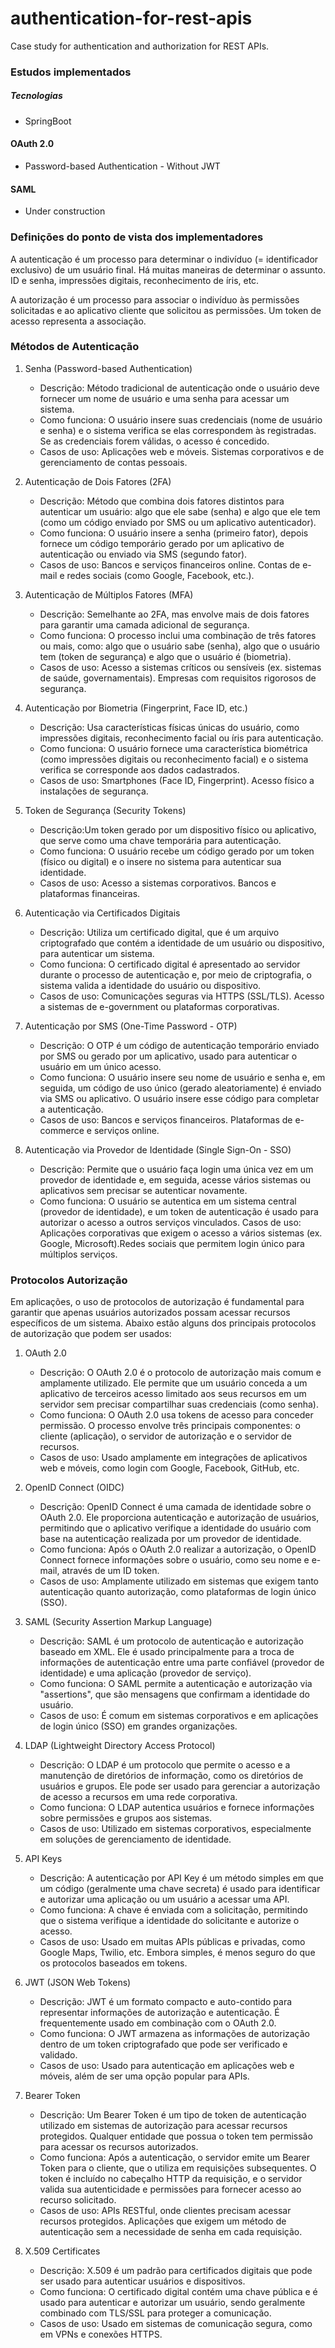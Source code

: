 # authentication-for-rest-apis
Case study for authentication and authorization for REST APIs.

### Estudos implementados

##### Tecnologias
- SpringBoot

#### OAuth 2.0
-  Password-based Authentication - Without JWT

#### SAML
- Under construction

### Definições do ponto de vista dos implementadores
A autenticação é um processo para determinar o indivíduo (= identificador exclusivo) de um usuário final. Há muitas maneiras de determinar o assunto. ID e senha, impressões digitais, reconhecimento de íris, etc.

A autorização é um processo para associar o indivíduo às permissões solicitadas e ao aplicativo cliente que solicitou as permissões. Um token de acesso representa a associação.

### Métodos de Autenticação

1. Senha (Password-based Authentication)
	* Descrição: Método tradicional de autenticação onde o usuário deve fornecer um nome de usuário e uma senha para acessar um sistema.
	* Como funciona: O usuário insere suas credenciais (nome de usuário e senha) e o sistema verifica se elas correspondem às registradas. Se as credenciais forem válidas, o acesso é concedido.
	* Casos de uso: Aplicações web e móveis. Sistemas corporativos e de gerenciamento de contas pessoais.
	
2. Autenticação de Dois Fatores (2FA)
	* Descrição: Método que combina dois fatores distintos para autenticar um usuário: algo que ele sabe (senha) e algo que ele tem (como um código enviado por SMS ou um aplicativo autenticador).
	* Como funciona: O usuário insere a senha (primeiro fator), depois fornece um código temporário gerado por um aplicativo de autenticação ou enviado via SMS (segundo fator).
	* Casos de uso: Bancos e serviços financeiros online. Contas de e-mail e redes sociais (como Google, Facebook, etc.).
	
3. Autenticação de Múltiplos Fatores (MFA)
	* Descrição: Semelhante ao 2FA, mas envolve mais de dois fatores para garantir uma camada adicional de segurança.
	* Como funciona: O processo inclui uma combinação de três fatores ou mais, como: algo que o usuário sabe (senha), algo que o usuário tem (token de segurança) e algo que o usuário é (biometria).
	* Casos de uso: Acesso a sistemas críticos ou sensíveis (ex. sistemas de saúde, governamentais). Empresas com requisitos rigorosos de segurança.

4. Autenticação por Biometria (Fingerprint, Face ID, etc.)
	* Descrição: Usa características físicas únicas do usuário, como impressões digitais, reconhecimento facial ou íris para autenticação.
	* Como funciona: O usuário fornece uma característica biométrica (como impressões digitais ou reconhecimento facial) e o sistema verifica se corresponde aos dados cadastrados.
	* Casos de uso: Smartphones (Face ID, Fingerprint). Acesso físico a instalações de segurança.

5. Token de Segurança (Security Tokens)
	* Descrição:Um token gerado por um dispositivo físico ou aplicativo, que serve como uma chave temporária para autenticação.
	* Como funciona: O usuário recebe um código gerado por um token (físico ou digital) e o insere no sistema para autenticar sua identidade.
	* Casos de uso: Acesso a sistemas corporativos. Bancos e plataformas financeiras.

6. Autenticação via Certificados Digitais
	* Descrição: Utiliza um certificado digital, que é um arquivo criptografado que contém a identidade de um usuário ou dispositivo, para autenticar um sistema.
	* Como funciona: O certificado digital é apresentado ao servidor durante o processo de autenticação e, por meio de criptografia, o sistema valida a identidade do usuário ou dispositivo.
	* Casos de uso: Comunicações seguras via HTTPS (SSL/TLS). Acesso a sistemas de e-government ou plataformas corporativas.
	
7. Autenticação por SMS (One-Time Password - OTP)
	* Descrição: O OTP é um código de autenticação temporário enviado por SMS ou gerado por um aplicativo, usado para autenticar o usuário em um único acesso.
	* Como funciona: O usuário insere seu nome de usuário e senha e, em seguida, um código de uso único (gerado aleatoriamente) é enviado via SMS ou aplicativo. O usuário insere esse código para completar a autenticação.
	* Casos de uso: Bancos e serviços financeiros. Plataformas de e-commerce e serviços online.

8. Autenticação via Provedor de Identidade (Single Sign-On - SSO)
	* Descrição: Permite que o usuário faça login uma única vez em um provedor de identidade e, em seguida, acesse vários sistemas ou aplicativos sem precisar se autenticar novamente.
	* Como funciona: O usuário se autentica em um sistema central (provedor de identidade), e um token de autenticação é usado para autorizar o acesso a outros serviços vinculados.
Casos de uso: Aplicações corporativas que exigem o acesso a vários sistemas (ex. Google, Microsoft).Redes sociais que permitem login único para múltiplos serviços.

### Protocolos Autorização

Em aplicações, o uso de protocolos de autorização é fundamental para garantir que apenas usuários autorizados possam acessar recursos específicos de um sistema. Abaixo estão alguns dos principais protocolos de autorização que podem ser usados:

1. OAuth 2.0
	* Descrição: O OAuth 2.0 é o protocolo de autorização mais comum e amplamente utilizado. Ele permite que um usuário conceda a um aplicativo de terceiros acesso limitado aos seus recursos em um servidor sem precisar compartilhar suas credenciais (como senha).
	* Como funciona: O OAuth 2.0 usa tokens de acesso para conceder permissão. O processo envolve três principais componentes: o cliente (aplicação), o servidor de autorização e o servidor de recursos.
	* Casos de uso: Usado amplamente em integrações de aplicativos web e móveis, como login com Google, Facebook, GitHub, etc.
	
2. OpenID Connect (OIDC)
	* Descrição: OpenID Connect é uma camada de identidade sobre o OAuth 2.0. Ele proporciona autenticação e autorização de usuários, permitindo que o aplicativo verifique a identidade do usuário com base na autenticação realizada por um provedor de identidade.
	* Como funciona: Após o OAuth 2.0 realizar a autorização, o OpenID Connect fornece informações sobre o usuário, como seu nome e e-mail, através de um ID token.
	* Casos de uso: Amplamente utilizado em sistemas que exigem tanto autenticação quanto autorização, como plataformas de login único (SSO).

3. SAML (Security Assertion Markup Language)
	* Descrição: SAML é um protocolo de autenticação e autorização baseado em XML. Ele é usado principalmente para a troca de informações de autenticação entre uma parte confiável (provedor de identidade) e uma aplicação (provedor de serviço).
	* Como funciona: O SAML permite a autenticação e autorização via "assertions", que são mensagens que confirmam a identidade do usuário.
	* Casos de uso: É comum em sistemas corporativos e em aplicações de login único (SSO) em grandes organizações.

4. LDAP (Lightweight Directory Access Protocol)
	* Descrição: O LDAP é um protocolo que permite o acesso e a manutenção de diretórios de informação, como os diretórios de usuários e grupos. Ele pode ser usado para gerenciar a autorização de acesso a recursos em uma rede corporativa.
	* Como funciona: O LDAP autentica usuários e fornece informações sobre permissões e grupos aos sistemas.
	* Casos de uso: Utilizado em sistemas corporativos, especialmente em soluções de gerenciamento de identidade.

5. API Keys
	* Descrição: A autenticação por API Key é um método simples em que um código (geralmente uma chave secreta) é usado para identificar e autorizar uma aplicação ou um usuário a acessar uma API.
	* Como funciona: A chave é enviada com a solicitação, permitindo que o sistema verifique a identidade do solicitante e autorize o acesso.
	* Casos de uso: Usado em muitas APIs públicas e privadas, como Google Maps, Twilio, etc. Embora simples, é menos seguro do que os protocolos baseados em tokens.

6. JWT (JSON Web Tokens)
	* Descrição: JWT é um formato compacto e auto-contido para representar informações de autorização e autenticação. É frequentemente usado em combinação com o OAuth 2.0.
	* Como funciona: O JWT armazena as informações de autorização dentro de um token criptografado que pode ser verificado e validado.
	* Casos de uso: Usado para autenticação em aplicações web e móveis, além de ser uma opção popular para APIs.

7. Bearer Token
	* Descrição: Um Bearer Token é um tipo de token de autenticação utilizado em sistemas de autorização para acessar recursos protegidos. Qualquer entidade que possua o token tem permissão para acessar os recursos autorizados.
	* Como funciona: Após a autenticação, o servidor emite um Bearer Token para o cliente, que o utiliza em requisições subsequentes. O token é incluído no cabeçalho HTTP da requisição, e o servidor valida sua autenticidade e permissões para fornecer acesso ao recurso solicitado.
	* Casos de uso: APIs RESTful, onde clientes precisam acessar recursos protegidos. Aplicações que exigem um método de autenticação sem a necessidade de senha em cada requisição.

8. X.509 Certificates
	* Descrição: X.509 é um padrão para certificados digitais que pode ser usado para autenticar usuários e dispositivos.
	* Como funciona: O certificado digital contém uma chave pública e é usado para autenticar e autorizar um usuário, sendo geralmente combinado com TLS/SSL para proteger a comunicação.
	* Casos de uso: Usado em sistemas de comunicação segura, como em VPNs e conexões HTTPS.
	
